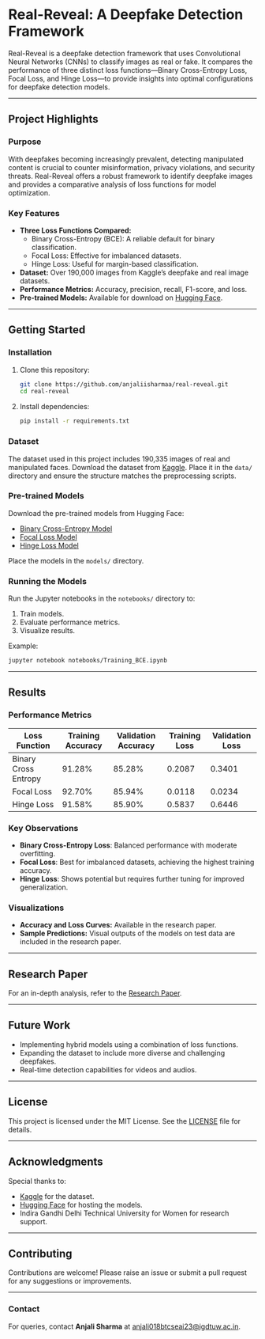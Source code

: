 # Real-Reveal: A Deepfake Detection Framework

Real-Reveal is a deepfake detection framework that uses Convolutional Neural Networks (CNNs) to classify images as real or fake. It compares the performance of three distinct loss functions—Binary Cross-Entropy Loss, Focal Loss, and Hinge Loss—to provide insights into optimal configurations for deepfake detection models.

---

## Project Highlights

### Purpose
With deepfakes becoming increasingly prevalent, detecting manipulated content is crucial to counter misinformation, privacy violations, and security threats. Real-Reveal offers a robust framework to identify deepfake images and provides a comparative analysis of loss functions for model optimization.

### Key Features
- **Three Loss Functions Compared:**
  - Binary Cross-Entropy (BCE): A reliable default for binary classification.
  - Focal Loss: Effective for imbalanced datasets.
  - Hinge Loss: Useful for margin-based classification.
- **Dataset:** Over 190,000 images from Kaggle’s deepfake and real image datasets.
- **Performance Metrics:** Accuracy, precision, recall, F1-score, and loss.
- **Pre-trained Models:** Available for download on [Hugging Face](https://huggingface.co/anjaliisharmaa).

---

## Getting Started

### Installation
1. Clone this repository:
   ```bash
   git clone https://github.com/anjaliisharmaa/real-reveal.git
   cd real-reveal
   ```
2. Install dependencies:
   ```bash
   pip install -r requirements.txt
   ```

### Dataset
The dataset used in this project includes 190,335 images of real and manipulated faces. Download the dataset from [Kaggle](https://www.kaggle.com/datasets/manjilkarki/deepfake-and-real-images). Place it in the `data/` directory and ensure the structure matches the preprocessing scripts.

### Pre-trained Models
Download the pre-trained models from Hugging Face:
- [Binary Cross-Entropy Model](https://huggingface.co/anjaliisharmaa/BCE-Model)
- [Focal Loss Model](https://huggingface.co/anjaliisharmaa/Focal-Model)
- [Hinge Loss Model](https://huggingface.co/anjaliisharmaa/Hinge-Model)

Place the models in the `models/` directory.

### Running the Models
Run the Jupyter notebooks in the `notebooks/` directory to:
1. Train models.
2. Evaluate performance metrics.
3. Visualize results.

Example:
```bash
jupyter notebook notebooks/Training_BCE.ipynb
```

---

## Results

### Performance Metrics
| Loss Function     | Training Accuracy | Validation Accuracy | Training Loss | Validation Loss |
|-------------------|-------------------|---------------------|---------------|-----------------|
| Binary Cross Entropy | 91.28%          | 85.28%             | 0.2087        | 0.3401          |
| Focal Loss         | 92.70%           | 85.94%             | 0.0118        | 0.0234          |
| Hinge Loss         | 91.58%           | 85.90%             | 0.5837        | 0.6446          |

### Key Observations
- **Binary Cross-Entropy Loss**: Balanced performance with moderate overfitting.
- **Focal Loss**: Best for imbalanced datasets, achieving the highest training accuracy.
- **Hinge Loss**: Shows potential but requires further tuning for improved generalization.

### Visualizations
- **Accuracy and Loss Curves:** Available in the research paper.
- **Sample Predictions:** Visual outputs of the models on test data are included in the research paper.

---

## Research Paper
For an in-depth analysis, refer to the [Research Paper](./Research_Paper.pdf).

---

## Future Work
- Implementing hybrid models using a combination of loss functions.
- Expanding the dataset to include more diverse and challenging deepfakes.
- Real-time detection capabilities for videos and audios.

---

## License
This project is licensed under the MIT License. See the [LICENSE](./LICENSE) file for details.

---

## Acknowledgments
Special thanks to:
- [Kaggle](https://www.kaggle.com) for the dataset.
- [Hugging Face](https://huggingface.co) for hosting the models.
- Indira Gandhi Delhi Technical University for Women for research support.

---

## Contributing
Contributions are welcome! Please raise an issue or submit a pull request for any suggestions or improvements.

---

### Contact
For queries, contact **Anjali Sharma** at [anjali018btcseai23@igdtuw.ac.in](mailto:anjali018btcseai23@igdtuw.ac.in).

